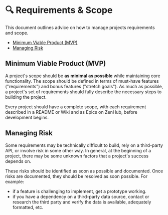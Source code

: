 # 🔍 Requirements & Scope

This document outlines advice on how to manage projects requirements and scope.

* [Minimum Viable Product (MVP)](#minimum-viable-product-mvp)
* [Managing Risk](#managing-risk)

## Minimum Viable Product (MVP)

A project's scope should be **as minimal as possible** while maintaining core
functionality. The scope should be defined in terms of must-have features
("requirements") and bonus features ("stretch goals"). As much as possible, a
project's set of requirements should fully describe the necessary steps to
building the project.

Every project should have a complete scope, with each requirement described in
a README or Wiki and as Epics on ZenHub, before development begins.

## Managing Risk

Some requirements may be technically difficult to build, rely on a third-party
API, or involve risk in some other way. In general, at the beginning of a
project, there may be some unknown factors that a project's success depends on.

These risks should be identified as soon as possible and documented. Once risks
are documented, they should be resolved as soon possible. For example:

* if a feature is challenging to implement, get a prototype working.
* if you have a dependency on a third-party data source, contact or research the
  third party and verify the data is available, adequately formatted, etc.
